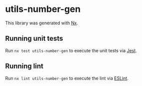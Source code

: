 # utils-number-gen

This library was generated with [Nx](https://nx.dev).

## Running unit tests

Run `nx test utils-number-gen` to execute the unit tests via [Jest](https://jestjs.io).

## Running lint

Run `nx lint utils-number-gen` to execute the lint via [ESLint](https://eslint.org/).
